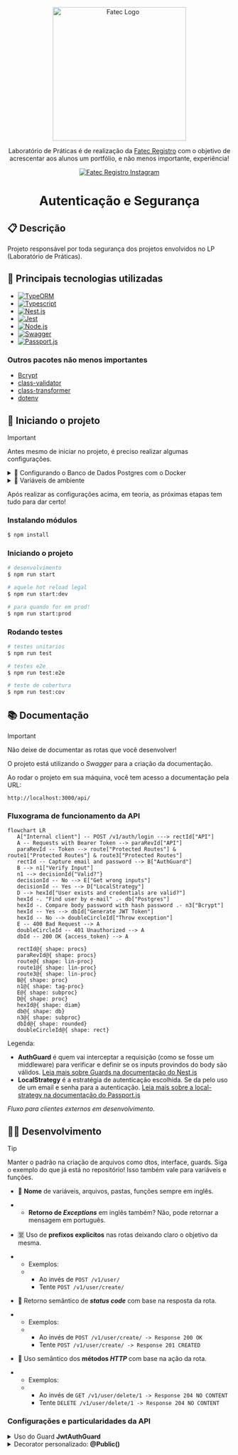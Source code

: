 <p align="center">
  <a href="https://fatecregistro.cps.sp.gov.br/" target="blank"><img src="https://bkpsitecpsnew.blob.core.windows.net/uploadsitecps/sites/40/2024/03/fatec_registro.png" width="300" alt="Fatec Logo" /></a>
</p>

  <p align="center">Laboratório de Práticas é de realização da <a href="https://fatecregistro.cps.sp.gov.br/" target="_blank">Fatec Registro</a> com o objetivo de acrescentar aos alunos um portfólio, e não menos importante, experiência!</p>
    <p align="center">
<a href="https://www.instagram.com/fatecregistro/" target="_blank"><img src="https://img.shields.io/badge/Instagram-E4405F?style=for-the-badge&logo=instagram&logoColor=white" alt="Fatec Registro Instagram" /></a>
</p>

<h1 align="center">Autenticação e Segurança</h1>

## 📋 Descrição

Projeto responsável por toda segurança dos projetos envolvidos no LP (Laboratório de Práticas).

## 👔 Principais tecnologias utilizadas

- [![TypeORM](https://img.shields.io/badge/TypeORM-FE0803?logo=typeorm&logoColor=fff)](https://typeorm.io/)
- [![Typescript](https://img.shields.io/badge/TypeScript-007ACC?logo=typescript&logoColor=white)](https://www.typescriptlang.org/)
- [![Nest.js](https://img.shields.io/badge/-NestJs-ea2845?style=flat-square&logo=nestjs&logoColor=white)](https://nestjs.com/)
- [![Jest](https://img.shields.io/badge/Jest-323330?style=for-the-badge&logo=Jest&logoColor=white)](https://jestjs.io/pt-BR/)
- [![Node.js](https://img.shields.io/badge/node.js-339933?style=for-the-badge&logo=Node.js&logoColor=white)](https://nodejs.org/pt)
- [![Swagger](https://img.shields.io/badge/-Swagger-%23Clojure?style=for-the-badge&logo=swagger&logoColor=white)](https://swagger.io/)
- [![Passport.js](https://img.shields.io/badge/Passport.js-24a357?style=for-the-badge&logo=passport&logoColor=white)](https://www.passportjs.org/)

### Outros pacotes não menos importantes

- [Bcrypt](https://www.npmjs.com/package/bcrypt)
- [class-validator](https://www.npmjs.com/package/class-validator)
- [class-transformer](https://www.npmjs.com/package/class-transformer)
- [dotenv](https://www.npmjs.com/package/dotenv)

## 🔧 Iniciando o projeto

> [!IMPORTANT]
> Antes mesmo de iniciar no projeto, é preciso realizar algumas configurações.

<details>

<summary> 🐳 Configurando o Banco de Dados Postgres com o Docker</summary>

### 🐋 Instalando e configurando o Docker

Vai lá no site deles e baixa ele direitinho, instala e reinicia o computador.

Após instalar o Docker na máquina tudo certinho, rode o seguinte comando.

```bash
   $ docker run --name meu-postgres -e POSTGRES_USER=admin -e POSTGRES_PASSWORD=admin -e POSTGRES_DB=meubanco -p 5432:5432 -d postgres
```

Esse comando vai inicializar um container do Postgres.

#### 📌 Explicação dos parâmetros se você estiver interessado:

- `-name meu-postgres`: Nome do container.
- `-e POSTGRES_USER=admin`: Define o usuário do banco.
- `-e POSTGRES_PASSWORD=admin`: Define a senha do banco.
- `-e POSTGRES_DB=meubanco`: Nome do banco de dados inicial.
- `-p 5432:5432`: Mapeia a porta do container para a máquina local.
- `-d postgres`: Roda o container em segundo plano usando a imagem oficial do PostgreSQL.

Se o comando rodar sem nenhum aviso, explosão ou texto vermelho, provavelmente deu tudo certo e o container com o seu banco de dados já está pronto para ser acessado tanto pela API quanto por um SGDB de sua preferência.

#### 🙄 Se você quer acessar o banco de dados por um SGBD:

Se você não alterou nenhuma informação do comando, não tem segredo, só colocar elas no lugar certinho no momento da conexão.

- Vou usar o DBeaver de exemplo:

  ![image](https://github.com/user-attachments/assets/45b33518-fa9e-40ff-aac7-232a0139ca3b)

  Inserindo as informações no devido lugar, não tem como dar errado (em teoria).

</details>

<details>

<summary> 🥱 Variáveis de ambiente</summary>

### 📂 Arquivo .env

Sem muito segredo, crie na raiz do projeto um arquivo .env (sim, PONTO + env).
Dentro do arquivo, insira as chaves

```js
DB_USER = nomeDoSeuUsuarioNoBanco;
DB_PASSWORD = aSenhaDele;
DB_NAME = nomeDoDatabase;
DB_PORT = portaDoContainer;
SECRET_KEY = aquiPodeSerQualquerCoisa;
WHITELIST_DOMAIN = qualquerDominioDeEmailLiberado;
```

</details>

Após realizar as configurações acima, em teoria, as próximas etapas tem tudo para dar certo!

### Instalando módulos

```bash
$ npm install
```

### Iniciando o projeto

```bash
# desenvolvimento
$ npm run start

# aquele hot reload legal
$ npm run start:dev

# para quando for em prod!
$ npm run start:prod
```

### Rodando testes

```bash
# testes unitarios
$ npm run test

# testes e2e
$ npm run test:e2e

# teste de cobertura
$ npm run test:cov
```

## 📚 Documentação

> [!IMPORTANT]
> Não deixe de documentar as rotas que você desenvolver!

O projeto está utilizando o _Swagger_ para a criação da documentação.

Ao rodar o projeto em sua máquina, você tem acesso a documentação pela URL:

`http://localhost:3000/api/`

### Fluxograma de funcionamento da API

```mermaid
flowchart LR
   A["Internal client"] -- POST /v1/auth/login ---> rectId["API"]
   A -- Requests with Bearer Token --> paraRevId["API"]
   paraRevId -- Token --> route["Protected Routes"] & route1["Protected Routes"] & route3["Protected Routes"]
   rectId -- Capture email and password --> B["AuthGuard"]
   B --> n1["Verify Input"]
   n1 --> decisionId{"Valid?"}
   decisionId -- No --> E["Get wrong inputs"]
   decisionId -- Yes --> D["LocalStrategy"]
   D --> hexId["User exists and credentials are valid?"]
   hexId -. "Find user by e-mail" .- db["Postgres"]
   hexId -. Compare body password with hash password .- n3["Bcrypt"]
   hexId -- Yes --> dbId["Generate JWT Token"]
   hexId -- No --> doubleCircleId["Throw exception"]
   E -- 400 Bad Request --> A
   doubleCircleId -- 401 Unauthorized --> A
   dbId -- 200 OK {access_token} --> A

   rectId@{ shape: procs}
   paraRevId@{ shape: procs}
   route@{ shape: lin-proc}
   route1@{ shape: lin-proc}
   route3@{ shape: lin-proc}
   B@{ shape: proc}
   n1@{ shape: tag-proc}
   E@{ shape: subproc}
   D@{ shape: proc}
   hexId@{ shape: diam}
   db@{ shape: db}
   n3@{ shape: subproc}
   dbId@{ shape: rounded}
   doubleCircleId@{ shape: rect}
```

Legenda:

- <strong>AuthGuard</strong> é quem vai interceptar a requisição (como se fosse um middleware) para verificar e definir se os inputs provindos do body são válidos. [Leia mais sobre Guards na documentação do Nest.js](https://docs.nestjs.com/guards)
- <strong>LocalStrategy</strong> é a estratégia de autenticação escolhida. Se da pelo uso de um email e senha para a autenticação. [Leia mais sobre a local-strategy na documentação do Passport.js](https://www.passportjs.org/packages/passport-local/)

_Fluxo para clientes externos em desenvolvimento._

## 👨‍💻 Desenvolvimento

> [!TIP]
> Manter o padrão na criação de arquivos como dtos, interface, guards. Siga o exemplo do que já está no repositório! Isso também vale para variáveis e funções.

- 💽 <strong>Nome</strong> de variáveis, arquivos, pastas, funções sempre em inglês.
- - <strong>Retorno de _Exceptions_</strong> em inglês também? Não, pode retornar a mensagem em português.

- 🈺 Uso de <strong>prefixos explicítos</strong> nas rotas deixando claro o objetivo da mesma.
- - Exemplos:
  - - Ao invés de `POST /v1/user/`
    - Tente `POST /v1/user/create/`

- 🔢 Retorno semântico de <strong>_status code_</strong> com base na resposta da rota.
- - Exemplos:
  - - Ao invés de `POST /v1/user/create/ -> Response 200 OK`
    - Tente `POST /v1/user/create/ -> Response 201 CREATED`

- 🔞 Uso semântico dos <strong>métodos _HTTP_</strong> com base na ação da rota.
- - Exemplos:
  - - Ao invés de `GET /v1/user/delete/1 -> Response 204 NO CONTENT`
    - Tente `DELETE /v1/user/delete/1 -> Response 204 NO CONTENT`

### Configurações e particularidades da API

<details>

<summary>Uso do Guard <strong>JwtAuthGuard</strong></summary>

### Todos os módulos devem configurar o uso global do JwtAuthGuard

A intenção é que todas as rotas do seu módulo necessitem de um token. Evita ter que adicionar o Guard individualmente para cada rota.

Exemplo do [_users.module.ts_](https://github.com/laboratorio-de-praticas/autenticacao-be/blob/bf1589cb3b6aa2f94bfdcaaf7f2cafa6fee21ea3/src/users/users.module.ts#L14):

```ts
  @Module({
  imports: [TypeOrmModule.forFeature([User])],
  providers: [
    UsersService,
    {
      provide: APP_GUARD,
      useClass: JwtAuthGuard,
    },
  ],
  exports: [UsersService],
  controllers: [UsersController],
})
```

O que você deve fazer é apenas acrescentar a configuração abaixo no providers do módulo alvo:

```ts
  {
    provide: APP_GUARD,
    useClass: JwtAuthGuard,
  }
```

</details>

<details>

<summary>Decorator personalizado: <strong>@Public()</strong></summary>

### Decorator anti-token

O uso desse decorator faz com que a sua rota não necessite de um _token_ (acho difícil você querer isso)

Exemplo do [_app.controller.ts_](https://github.com/laboratorio-de-praticas/autenticacao-be/blob/bf1589cb3b6aa2f94bfdcaaf7f2cafa6fee21ea3/src/app/app.controller.ts#L41):

```ts
  @Public()
  @Get()
  getHello(): string {
    return this.appService.getHello();
  }
```

o _@Public()_ faz com que não seja necessário um _token_ para fazer requisição a essa rota.

</details>
